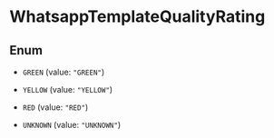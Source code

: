 

# WhatsappTemplateQualityRating

## Enum


* `GREEN` (value: `"GREEN"`)

* `YELLOW` (value: `"YELLOW"`)

* `RED` (value: `"RED"`)

* `UNKNOWN` (value: `"UNKNOWN"`)



